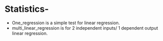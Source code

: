 # Statistics-  
- One_regression  is a simple test for linear regression.  
- multi_linear_regression is for 2 independent inputs/ 1 dependent output linear regression.
